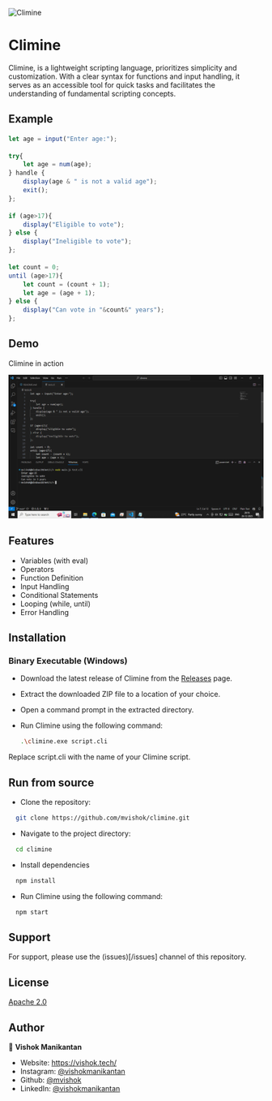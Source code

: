 
![Climine](https://socialify.git.ci/mvishok/climine/image?description=1&descriptionEditable=A%20lightweight%20scripting%20language%20for%20simplicity&font=Source%20Code%20Pro&forks=1&issues=1&language=1&logo=https%3A%2F%2Fi.postimg.cc%2FRFpgk3rb%2Fclimine.png&name=1&owner=1&pattern=Charlie%20Brown&pulls=1&stargazers=1&theme=Auto)

# Climine

Climine, is a lightweight scripting language, prioritizes simplicity and customization. With a clear syntax for functions and input handling, it serves as an accessible tool for quick tasks and facilitates the understanding of fundamental scripting concepts.


## Example

```javascript
let age = input("Enter age:");

try{
    let age = num(age);
} handle {
    display(age & " is not a valid age");
    exit();
};

if (age>17){
    display("Eligible to vote");
} else {
    display("Ineligible to vote");
};

let count = 0;
until (age>17){
    let count = (count + 1);
    let age = (age + 1);
} else {
    display("Can vote in "&count&" years");
};

```


## Demo

Climine in action


![Screenshot](capture.png)

## Features

- Variables (with eval)
- Operators
- Function Definition
- Input Handling
- Conditional Statements
- Looping (while, until)
- Error Handling

## Installation

### Binary Executable (Windows)

 - Download the latest release of Climine from the [Releases](https://github.com/mvishok/climine/releases) page.

 - Extract the downloaded ZIP file to a location of your choice.

 - Open a command prompt in the extracted directory.

 - Run Climine using the following command:
   ```bash
   .\climine.exe script.cli
   ```
   
Replace script.cli with the name of your Climine script.
    
## Run from source

 - Clone the repository:

```bash
  git clone https://github.com/mvishok/climine.git
```

 - Navigate to the project directory:

```bash
  cd climine
```

 - Install dependencies
```bash
  npm install
```

 - Run Climine using the following command:

```bash
  npm start
```
  




## Support

For support, please use the (issues)[/issues] channel of this repository.


## License

[Apache 2.0](LICENSE)

## Author

👤 **Vishok Manikantan**

* Website: https://vishok.tech/
* Instagram: [@vishokmanikantan](https://instagram.com/vishokmanikantan)
* Github: [@mvishok](https://github.com/mvishok)
* LinkedIn: [@vishokmanikantan](https://linkedin.com/in/vishokmanikantan)
